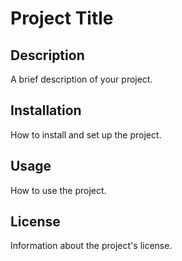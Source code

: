 # Project Title

## Description
A brief description of your project.

## Installation
How to install and set up the project.

## Usage
How to use the project.

## License
Information about the project's license.
